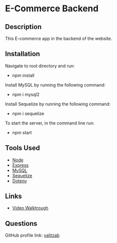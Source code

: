 # E-Commerce Backend 

## Description 

This E-commerce app in the backend of the website. 

## Installation

Navigate to root directory and run: 

* npm install

Install MySQL by running the following command: 

* npm i mysql2

Install Sequelize by running the following command: 

* npm i sequelize

To start the server, in the command line run:

* npm start



## Tools Used

* [Node](https://nodejs.org/en/docs/)
* [Express](https://www.npmjs.com/package/express)
* [MySQL](https://www.npmjs.com/package/mysql2)
* [Sequelize](https://www.npmjs.com/package/sequelize)
* [Dotenv](https://www.npmjs.com/package/dotenv)

## Links

* [Video Walktrough]()

## Questions

GitHub profile link: [yalitzab](https://github.com/yalitzab)